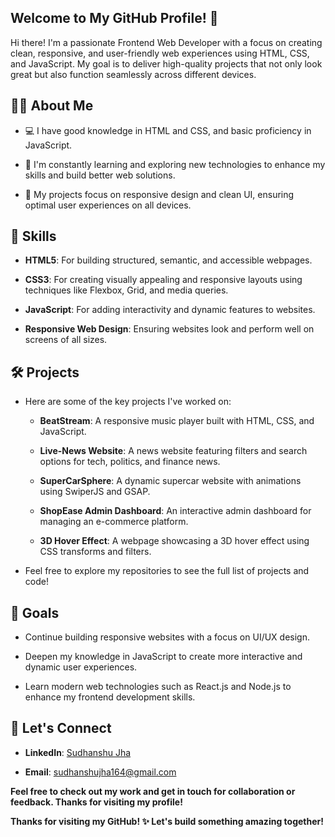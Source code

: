 ## Welcome to My GitHub Profile! 👋

Hi there! I'm a passionate Frontend Web Developer with a focus on creating clean, responsive, and user-friendly web experiences using HTML, CSS, and JavaScript. My goal is to deliver high-quality projects that not only look great but also function seamlessly across different devices.

## 👨‍💻 About Me

- 💻 I have good knowledge in HTML and CSS, and basic proficiency in JavaScript.

- 🌱 I'm constantly learning and exploring new technologies to enhance my skills and build better web solutions.

- 🎨 My projects focus on responsive design and clean UI, ensuring optimal user experiences on all devices.

## 🔧 Skills

- **HTML5**: For building structured, semantic, and accessible webpages.

- **CSS3**: For creating visually appealing and responsive layouts using techniques like Flexbox, Grid, and media queries.

- **JavaScript**: For adding interactivity and dynamic features to websites.

- **Responsive Web Design**: Ensuring websites look and perform well on screens of all sizes.

## 🛠 Projects

- Here are some of the key projects I've worked on:
  
    - **BeatStream**: A responsive music player built with HTML, CSS, and JavaScript.

    - **Live-News Website**: A news website featuring filters and search options for tech, politics, and finance news.

    - **SuperCarSphere**: A dynamic supercar website with animations using SwiperJS and GSAP.

    - **ShopEase Admin Dashboard**: An interactive admin dashboard for managing an e-commerce platform.

    - **3D Hover Effect**: A webpage showcasing a 3D hover effect using CSS transforms and filters.

- Feel free to explore my repositories to see the full list of projects and code!

## 🚀 Goals

- Continue building responsive websites with a focus on UI/UX design.

- Deepen my knowledge in JavaScript to create more interactive and dynamic user experiences.

- Learn modern web technologies such as React.js and Node.js to enhance my frontend development skills.

## 🤝 Let's Connect

- **LinkedIn**: [Sudhanshu Jha](https://tinyurl.com/3x2a9d8d)

- **Email**: sudhanshujha164@gmail.com

**Feel free to check out my work and get in touch for collaboration or feedback. Thanks for visiting my profile!**

**Thanks for visiting my GitHub! ✨ Let's build something amazing together!**
